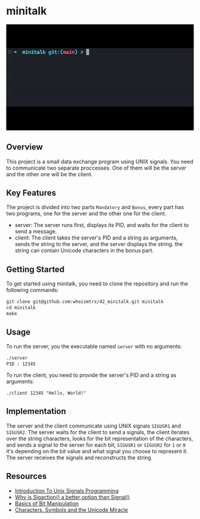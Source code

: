 # minitalk

![](https://github.com/whoismtrx/42_minitalk/blob/main/minitalk.gif)

## Overview

This project is a small data exchange program using UNIX signals. You need to communicate two separate proccesses. One of them will be the server and the other one will be the client.

## Key Features

The project is divided into two parts `Mandatory` and `Bonus`, every part has two programs, one for the server and the other one for the client.
- server: The server runs first, displays its PID, and waits for the client to send a message.
- client: The client takes the server's PID and a string as arguments, sends the string to the server, and the server displays the string. the string can contain Unicode characters in the bonus part.

## Getting Started

To get started using minitalk, you need to clone the repository and run the following commands:

```
git clone git@github.com:whoismtrx/42_minitalk.git minitalk
cd minitalk
make
```

## Usage

To run the server, you the executable named `server` with no arguments:

```
./server
PID : 12345
```

To run the client, you need to provide the server's PID and a string as arguments:

```
./client 12345 "Hello, World!"
```

## Implementation

The server and the client communicate using UNIX signals `SIGUSR1` and `SIGUSR2`. The server waits for the client to send a signals, the client iterates over the string characters, looks for the bit representation of the characters, and sends a signal to the server for each bit, `SIGUSR1` or `SIGUSR2` for `1` or `0` it's depending on the bit value and what signal you choose to represent it. The server receives the signals and reconstructs the string.

## Resources

- [Introduction To Unix Signals Programming](https://www.cs.kent.edu/~ruttan/sysprog/lectures/signals.html)
- [Why is Sigaction() a better option than Signal()](https://www.emblogic.com/blog/02/why-is-sigaction-a-better-option-than-signal/)
- [Basics of Bit Manipulation](https://www.hackerearth.com/practice/basic-programming/bit-manipulation/basics-of-bit-manipulation/tutorial/)
- [Characters, Symbols and the Unicode Miracle](https://www.youtube.com/watch?v=MijmeoH9LT4)